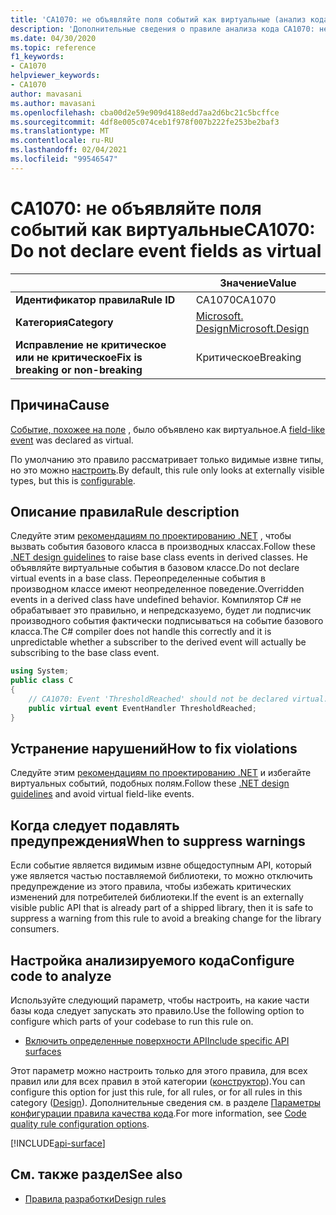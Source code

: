 ```yaml
---
title: 'CA1070: не объявляйте поля событий как виртуальные (анализ кода)'
description: 'Дополнительные сведения о правиле анализа кода CA1070: не объявляйте поля событий как виртуальные'
ms.date: 04/30/2020
ms.topic: reference
f1_keywords:
- CA1070
helpviewer_keywords:
- CA1070
author: mavasani
ms.author: mavasani
ms.openlocfilehash: cba00d2e59e909d4188edd7aa2d6bc21c5bcffce
ms.sourcegitcommit: 4df8e005c074ceb1f978f007b222fe253be2baf3
ms.translationtype: MT
ms.contentlocale: ru-RU
ms.lasthandoff: 02/04/2021
ms.locfileid: "99546547"
---
```

# <a name="ca1070-do-not-declare-event-fields-as-virtual"></a><span data-ttu-id="6274b-103">CA1070: не объявляйте поля событий как виртуальные</span><span class="sxs-lookup"><span data-stu-id="6274b-103">CA1070: Do not declare event fields as virtual</span></span>

| | <span data-ttu-id="6274b-104">Значение</span><span class="sxs-lookup"><span data-stu-id="6274b-104">Value</span></span> |
|-|-|
| <span data-ttu-id="6274b-105">**Идентификатор правила**</span><span class="sxs-lookup"><span data-stu-id="6274b-105">**Rule ID**</span></span> |<span data-ttu-id="6274b-106">CA1070</span><span class="sxs-lookup"><span data-stu-id="6274b-106">CA1070</span></span>|
| <span data-ttu-id="6274b-107">**Категория**</span><span class="sxs-lookup"><span data-stu-id="6274b-107">**Category**</span></span> |[<span data-ttu-id="6274b-108">Microsoft. Design</span><span class="sxs-lookup"><span data-stu-id="6274b-108">Microsoft.Design</span></span>](design-warnings.md)|
| <span data-ttu-id="6274b-109">**Исправление не критическое или не критическое**</span><span class="sxs-lookup"><span data-stu-id="6274b-109">**Fix is breaking or non-breaking**</span></span> |<span data-ttu-id="6274b-110">Критическое</span><span class="sxs-lookup"><span data-stu-id="6274b-110">Breaking</span></span>|

## <a name="cause"></a><span data-ttu-id="6274b-111">Причина</span><span class="sxs-lookup"><span data-stu-id="6274b-111">Cause</span></span>

<span data-ttu-id="6274b-112">[Событие, похожее на поле](../../../csharp/event-pattern.md#defining-and-raising-field-like-events) , было объявлено как виртуальное.</span><span class="sxs-lookup"><span data-stu-id="6274b-112">A [field-like event](../../../csharp/event-pattern.md#defining-and-raising-field-like-events) was declared as virtual.</span></span>

<span data-ttu-id="6274b-113">По умолчанию это правило рассматривает только видимые извне типы, но это можно [настроить](#configure-code-to-analyze).</span><span class="sxs-lookup"><span data-stu-id="6274b-113">By default, this rule only looks at externally visible types, but this is [configurable](#configure-code-to-analyze).</span></span>

## <a name="rule-description"></a><span data-ttu-id="6274b-114">Описание правила</span><span class="sxs-lookup"><span data-stu-id="6274b-114">Rule description</span></span>

<span data-ttu-id="6274b-115">Следуйте этим [рекомендациям по проектированию .NET](../../../csharp/programming-guide/events/how-to-raise-base-class-events-in-derived-classes.md) , чтобы вызвать события базового класса в производных классах.</span><span class="sxs-lookup"><span data-stu-id="6274b-115">Follow these [.NET design guidelines](../../../csharp/programming-guide/events/how-to-raise-base-class-events-in-derived-classes.md) to raise base class events in derived classes.</span></span> <span data-ttu-id="6274b-116">Не объявляйте виртуальные события в базовом классе.</span><span class="sxs-lookup"><span data-stu-id="6274b-116">Do not declare virtual events in a base class.</span></span> <span data-ttu-id="6274b-117">Переопределенные события в производном классе имеют неопределенное поведение.</span><span class="sxs-lookup"><span data-stu-id="6274b-117">Overridden events in a derived class have undefined behavior.</span></span> <span data-ttu-id="6274b-118">Компилятор C# не обрабатывает это правильно, и непредсказуемо, будет ли подписчик производного события фактически подписываться на событие базового класса.</span><span class="sxs-lookup"><span data-stu-id="6274b-118">The C# compiler does not handle this correctly and it is unpredictable whether a subscriber to the derived event will actually be subscribing to the base class event.</span></span>

```csharp
using System;
public class C
{
    // CA1070: Event 'ThresholdReached' should not be declared virtual.
    public virtual event EventHandler ThresholdReached;
}
```

## <a name="how-to-fix-violations"></a><span data-ttu-id="6274b-119">Устранение нарушений</span><span class="sxs-lookup"><span data-stu-id="6274b-119">How to fix violations</span></span>

<span data-ttu-id="6274b-120">Следуйте этим [рекомендациям по проектированию .NET](../../../csharp/programming-guide/events/how-to-raise-base-class-events-in-derived-classes.md) и избегайте виртуальных событий, подобных полям.</span><span class="sxs-lookup"><span data-stu-id="6274b-120">Follow these [.NET design guidelines](../../../csharp/programming-guide/events/how-to-raise-base-class-events-in-derived-classes.md) and avoid virtual field-like events.</span></span>

## <a name="when-to-suppress-warnings"></a><span data-ttu-id="6274b-121">Когда следует подавлять предупреждения</span><span class="sxs-lookup"><span data-stu-id="6274b-121">When to suppress warnings</span></span>

<span data-ttu-id="6274b-122">Если событие является видимым извне общедоступным API, который уже является частью поставляемой библиотеки, то можно отключить предупреждение из этого правила, чтобы избежать критических изменений для потребителей библиотеки.</span><span class="sxs-lookup"><span data-stu-id="6274b-122">If the event is an externally visible public API that is already part of a shipped library, then it is safe to suppress a warning from this rule to avoid a breaking change for the library consumers.</span></span>

## <a name="configure-code-to-analyze"></a><span data-ttu-id="6274b-123">Настройка анализируемого кода</span><span class="sxs-lookup"><span data-stu-id="6274b-123">Configure code to analyze</span></span>

<span data-ttu-id="6274b-124">Используйте следующий параметр, чтобы настроить, на какие части базы кода следует запускать это правило.</span><span class="sxs-lookup"><span data-stu-id="6274b-124">Use the following option to configure which parts of your codebase to run this rule on.</span></span>

- [<span data-ttu-id="6274b-125">Включить определенные поверхности API</span><span class="sxs-lookup"><span data-stu-id="6274b-125">Include specific API surfaces</span></span>](#include-specific-api-surfaces)

<span data-ttu-id="6274b-126">Этот параметр можно настроить только для этого правила, для всех правил или для всех правил в этой категории ([конструктор](design-warnings.md)).</span><span class="sxs-lookup"><span data-stu-id="6274b-126">You can configure this option for just this rule, for all rules, or for all rules in this category ([Design](design-warnings.md)).</span></span> <span data-ttu-id="6274b-127">Дополнительные сведения см. в разделе [Параметры конфигурации правила качества кода](../code-quality-rule-options.md).</span><span class="sxs-lookup"><span data-stu-id="6274b-127">For more information, see [Code quality rule configuration options](../code-quality-rule-options.md).</span></span>

[!INCLUDE[api-surface](~/includes/code-analysis/api-surface.md)]

## <a name="see-also"></a><span data-ttu-id="6274b-128">См. также раздел</span><span class="sxs-lookup"><span data-stu-id="6274b-128">See also</span></span>

- [<span data-ttu-id="6274b-129">Правила разработки</span><span class="sxs-lookup"><span data-stu-id="6274b-129">Design rules</span></span>](design-warnings.md)
